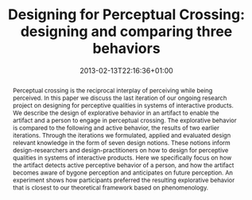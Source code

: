---
slug: designing-for-perceptual-crossing-designing-and-comparing-three-behaviors
title: "Designing for Perceptual Crossing: designing and comparing three behaviors"
layout: publi
searchFilter: Publication
searchWeight: 8
publitype: inproceedings
subsection: conference
perceptq: true
researchpage: true
research: 
    -  perceptq
institution:
    heig: 1
    logo: TUe
    short: 'TU/e'
    name: "Eindhoven University of Technology"
    web: "https://www.tue.nl/en/"
    colo: "#c72125"
date: 2013-02-13T22:16:36+01:00
shortConf: "CHI 2013"
citation:
    authors:
        1: ["Deckers", "Eva", "E.J.L."]
        2: ["Wensveen", "Stephan", "S."]
        3: ["Levy", "Pierre", "P."]
        4: ["Ahn", "René", "R."]
    year: 2013
    title: "Designing for Perceptual Crossing: designing and comparing three behaviors"
    proceedings: "the Proceedings of SIGCHI Conference on Human Factors in Computing Systems, CHI'13"
    firstpage: "1901"
    lastpage: "1910"
    publisher: ["ACM", "Paris, France"]
    doi: "10.1145/2470654.2466251"
reference: "Deckers, E.J.L., Wensveen, S., Lévy, P., & Ahn, R. (2013). Designing for Perceptual Crossing: designing and comparing three behaviors. the Proceedings of SIGCHI Conference on Human Factors in Computing Systems, CHI'13 (pp 1901–1910). Paris, France: ACM. http://dx.doi.org/10.1145/2470654.2466251"
abstract: "Perceptual crossing is the reciprocal interplay of perceiving while being perceived. In this paper we discuss the last iteration of our ongoing research project on designing for perceptive qualities in systems of interactive products. We describe the design of explorative behavior in an artifact to enable the artifact and a person to engage in perceptual crossing. The explorative behavior is compared to the following and active behavior, the results of two earlier iterations. Through the iterations we formulated, applied and evaluated design relevant knowledge in the form of seven design notions. These notions inform design-researchers and design-practitioners on how to design for perceptive qualities in systems of interactive products. Here we specifically focus on how the artifact detects active perceptive behavior of a person, and how the artifact becomes aware of bygone perception and anticipates on future perception. An experiment shows how participants preferred the resulting explorative behavior that is closest to our theoretical framework based on phenomenology."
link:
    1: ["paper", "paper", "https://1drv.ms/b/s!AnQx_v88q65Qv4RTq-hbRDw6z8pYQw?e=DZgWkf"]
    5: ["article", "paper", "https://dl.acm.org/doi/10.1145/2470654.2466251"]
---